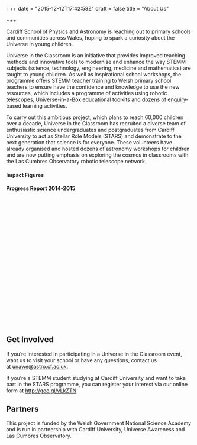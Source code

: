 +++
date = "2015-12-12T17:42:58Z"
draft = false
title = "About Us"

+++

[Cardiff School of Physics and Astronomy](http://www.astro.cf.ac.uk) is reaching out to primary schools and communities across Wales, hoping to spark a curiosity about the Universe in young children.

Universe in the Classroom is an initiative that provides improved teaching methods and innovative tools to modernise and enhance the way STEMM subjects (science, technology, engineering, medicine and mathematics) are taught to young children. As well as inspirational school workshops, the programme offers STEMM teacher training to Welsh primary school teachers to ensure have the confidence and knowledge to use the new resources, which includes a programme of activities using robotic telescopes, Universe-in-a-Box educational toolkits and dozens of enquiry-based learning activities.

To carry out this ambitious project, which plans to reach 60,000 children over a decade, Universe in the Classroom has recruited a diverse team of enthusiastic science undergraduates and postgraduates from Cardiff University to act as Stellar Role Models (STARS) and demonstrate to the next generation that science is for everyone. These volunteers have already organised and hosted dozens of astronomy workshops for children and are now putting emphasis on exploring the cosmos in classrooms with the Las Cumbres Observatory robotic telescope network.

#### Impact Figures



#### Progress Report 2014-2015 

<div data-configid="23072955/32759158" style="width:525px; height:340px;" class="issuuembed"></div><script type="text/javascript" src="//e.issuu.com/embed.js" async="true"></script>

## Get Involved

If you’re interested in participating in a Universe in the Classroom event, want us to visit your school or have any questions, contact us at unawe@astro.cf.ac.uk.

If you’re a STEMM student studying at Cardiff University and want to take part in the STARS programme, you can register your interest via our online form at http://goo.gl/yLkZTN.

## Partners

This project is funded by the Welsh Government National Science Academy and is run in partnership with Cardiff University, Universe Awareness and Las Cumbres Observatory.
